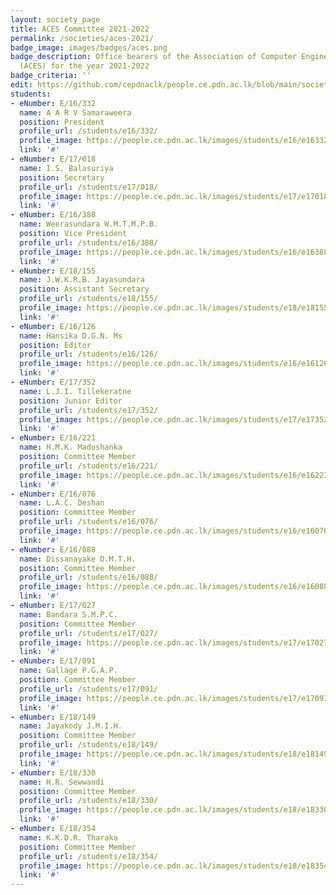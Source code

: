 ```yaml
---
layout: society_page
title: ACES Committee 2021-2022
permalink: /societies/aces-2021/
badge_image: images/badges/aces.png
badge_description: Office bearers of the Association of Computer Engineering Students
  (ACES) for the year 2021-2022
badge_criteria: ''
edit: https://github.com/cepdnaclk/people.ce.pdn.ac.lk/blob/main/societies/aces-2021
students:
- eNumber: E/16/332
  name: A A R V Samaraweera
  position: President
  profile_url: /students/e16/332/
  profile_image: https://people.ce.pdn.ac.lk/images/students/e16/e16332.jpg
  link: '#'
- eNumber: E/17/018
  name: I.S. Balasuriya
  position: Secretary
  profile_url: /students/e17/018/
  profile_image: https://people.ce.pdn.ac.lk/images/students/e17/e17018.jpg
  link: '#'
- eNumber: E/16/388
  name: Weerasundara W.M.T.M.P.B.
  position: Vice President
  profile_url: /students/e16/388/
  profile_image: https://people.ce.pdn.ac.lk/images/students/e16/e16388.jpg
  link: '#'
- eNumber: E/18/155
  name: J.W.K.R.B. Jayasundara
  position: Assistant Secretary
  profile_url: /students/e18/155/
  profile_image: https://people.ce.pdn.ac.lk/images/students/e18/e18155.jpg
  link: '#'
- eNumber: E/16/126
  name: Hansika D.G.N. Ms
  position: Editor
  profile_url: /students/e16/126/
  profile_image: https://people.ce.pdn.ac.lk/images/students/e16/e16126.jpg
  link: '#'
- eNumber: E/17/352
  name: L.J.I. Tillekeratne
  position: Junior Editor
  profile_url: /students/e17/352/
  profile_image: https://people.ce.pdn.ac.lk/images/students/e17/e17352.jpg
  link: '#'
- eNumber: E/16/221
  name: H.M.K. Madushanka
  position: Committee Member
  profile_url: /students/e16/221/
  profile_image: https://people.ce.pdn.ac.lk/images/students/e16/e16221.jpg
  link: '#'
- eNumber: E/16/076
  name: L.A.C. Deshan
  position: Committee Member
  profile_url: /students/e16/076/
  profile_image: https://people.ce.pdn.ac.lk/images/students/e16/e16076.jpg
  link: '#'
- eNumber: E/16/088
  name: Dissanayake D.M.T.H.
  position: Committee Member
  profile_url: /students/e16/088/
  profile_image: https://people.ce.pdn.ac.lk/images/students/e16/e16088.jpg
  link: '#'
- eNumber: E/17/027
  name: Bandara S.M.P.C.
  position: Committee Member
  profile_url: /students/e17/027/
  profile_image: https://people.ce.pdn.ac.lk/images/students/e17/e17027.jpg
  link: '#'
- eNumber: E/17/091
  name: Gallage P.G.A.P.
  position: Committee Member
  profile_url: /students/e17/091/
  profile_image: https://people.ce.pdn.ac.lk/images/students/e17/e17091.jpg
  link: '#'
- eNumber: E/18/149
  name: Jayakody J.M.I.H.
  position: Committee Member
  profile_url: /students/e18/149/
  profile_image: https://people.ce.pdn.ac.lk/images/students/e18/e18149.jpg
  link: '#'
- eNumber: E/18/330
  name: H.R. Sewwandi
  position: Committee Member
  profile_url: /students/e18/330/
  profile_image: https://people.ce.pdn.ac.lk/images/students/e18/e18330.jpg
  link: '#'
- eNumber: E/18/354
  name: K.K.D.R. Tharaka
  position: Committee Member
  profile_url: /students/e18/354/
  profile_image: https://people.ce.pdn.ac.lk/images/students/e18/e18354.jpg
  link: '#'
---
```

